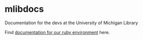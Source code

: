 # mlibdocs
Documentation for the devs at the University of Michigan Library

Find [documentation for our ruby environment](ruby.md) here.
